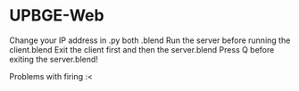 # UPBGE-Web

Change your IP address in .py both .blend
Run the server before running the client.blend
Exit the client first and then the server.blend
Press Q before exiting the server.blend!

Problems with firing :<
